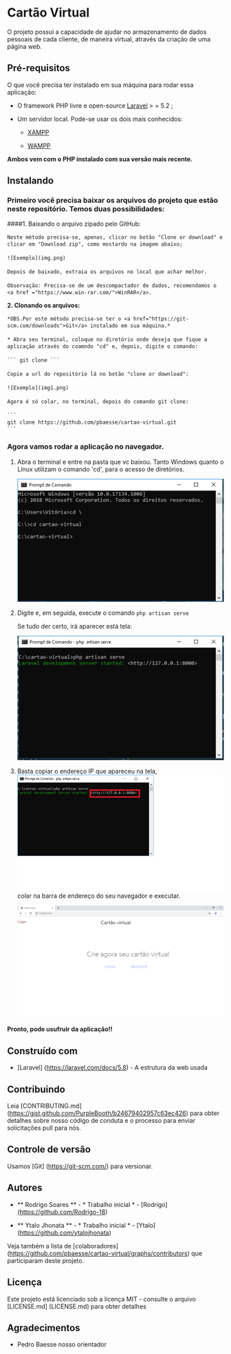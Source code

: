 # Cartão Virtual

O projeto possui a capacidade de ajudar no armazenamento de dados
pessoais de cada cliente, de maneira virtual, através da criação de uma página
web.


## Pré-requisitos

O que você precisa ter instalado em sua máquina para rodar essa aplicação:

 
* O framework PHP livre e open-source <a href="https://laravel.com/docs/5.8">Laravel</a> > = 5.2 ;

* Um servidor local. Pode-se usar os dois mais conhecidos:
   * <a href="https://www.apachefriends.org/index.html?tmuid=5cd7132f358a1f59a91213eaff4525b2">XAMPP</a>

   * <a href="http://www.wampserver.com/en/">WAMPP</a>

 **Ambos vem com o PHP instalado com sua versão mais recente.**    



## Instalando

### Primeiro você precisa baixar os arquivos do projeto que estão neste repositório. Temos duas possibilidades:

 
 ####1. Baixando o arquivo zipado pelo GitHub:

    Neste método precisa-se, apenas, clicar no botão "Clone or download" e clicar em "Download zip", como mostardo na imagem abaixo;
 
    ![Exemplo](img.png)
 
    Depois de baixado, extraia os arquivos no local que achar melhor.

    Observação: Precisa-se de um descompactador de dados, recomendamos o <a href ="https://www.win-rar.com/">WinRAR</a>.


 **2. Clonando os arquivos:**

    *OBS.Por este método precisa-se ter o <a href="https://git-scm.com/downloads">Git</a> instalado em sua máquina.*

    * Abra seu terminal, coloque no diretório onde deseja que fique a aplicação através do coamndo "cd" e, depois, digite o comando:

    ``` git clone ``` 

    Copie a url do repositório lá no botão "clone or download":

    ![Exemplo](img1.png)

    Agora é só colar, no terminal, depois do comando git clone:

    ```
    git clone https://github.com/pbaesse/cartao-virtual.git
    ```


### Agora vamos rodar a aplicação no navegador.

 1. Abra o terminal e entre na pasta que vc baixou. Tanto Windows quanto o Linux utilizam o comando 'cd', para o acesso de diretórios.

    ![Exemplo](img2.PNG)


 2. Digite e, em seguida, execute o comando ```php artisan serve ```

    Se tudo der certo, irá aparecer está tela:

    ![Exemplo](img3.PNG)


 3. Basta copiar o endereço IP que apareceu na tela,
    ![Exemplo](img5.png)
    colar na barra de endereço do seu navegador e executar.
    
    ![Exemplo](img4.png)


#### Pronto, pode usufruir da aplicação!!



## Construído com

* [Laravel] (https://laravel.com/docs/5.8) - A estrutura da web usada


## Contribuindo

Leia [CONTRIBUTING.md] (https://gist.github.com/PurpleBooth/b24679402957c63ec426) para obter detalhes sobre nosso código de conduta e o processo para enviar solicitações pull para nós.

## Controle de versão

Usamos [Git] (https://git-scm.com/) para versionar. 

## Autores


* ** Rodrigo Soares ** - * Trabalho inicial * - [Rodrigo] (https://github.com/Rodrigo-18)

* ** Ytalo Jhonata ** - * Trabalho inicial * - [Ytalo] (https://github.com/ytalojhonata)

Veja também a lista de [colaboradores] (https://github.com/pbaesse/cartao-virtual/graphs/contributors) que participaram deste projeto.

## Licença

Este projeto está licenciado sob a licença MIT - consulte o arquivo [LICENSE.md] (LICENSE.md) para obter detalhes

## Agradecimentos

* Pedro Baesse nosso orientador 


